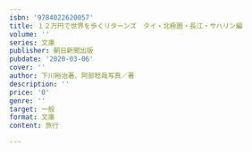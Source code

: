 ```yaml
---
isbn: '9784022620057'
title: １２万円で世界を歩くリターンズ　タイ・北極圏・長江・サハリン編
volume: ''
series: 文庫
publisher: 朝日新聞出版
pubdate: '2020-03-06'
cover: ''
author: 下川裕治著、阿部稔哉写真／著
description: ''
price: '0'
genre: ''
target: 一般
format: 文庫
content: 旅行

---
```

